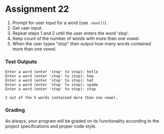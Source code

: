 # Assignment 22

1. Prompt for user input for a word (use `.next()`).
2. Get user input.
3. Repeat steps 1 and 2 until the user enters the word 'stop'.
4. Keep count of the number of words with more than one vowel.
5. When the user types "stop" then output how many words contained more than one vowel.

### Test Outputs

```
Enter a word (enter 'stop' to stop): hello
Enter a word (enter 'stop' to stop): hop
Enter a word (enter 'stop' to stop): hat
Enter a word (enter 'stop' to stop): spade
Enter a word (enter 'stop' to stop): stop

2 out of the 5 words contained more than one vowel.
```

### Grading

As always, your program will be graded on its functionality according to the project specifications and proper code style.

